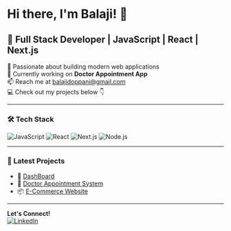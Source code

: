 # Hi there, I'm Balaji! 👋

## 🚀 Full Stack Developer | JavaScript | React | Next.js

🌟 Passionate about building modern web applications  
🔭 Currently working on **Doctor Appointment App**  
📫 Reach me at [balajidoppani@gmail.com](mailto:balajidoppani@gmail.com)  
💻 Check out my projects below 👇  

---
### 🛠 Tech Stack  
![JavaScript](https://img.shields.io/badge/JavaScript-F7DF1E?style=for-the-badge&logo=javascript&logoColor=black)
![React](https://img.shields.io/badge/React-61DAFB?style=for-the-badge&logo=react&logoColor=black)
![Next.js](https://img.shields.io/badge/Next.js-000000?style=for-the-badge&logo=nextdotjs&logoColor=white)
![Node.js](https://img.shields.io/badge/Node.js-43853D?style=for-the-badge&logo=node.js&logoColor=white)


---
### 🎯 Latest Projects  
- 🚀 [DashBoard](https://balajibalu19.github.io/dashboard-project/)  
- 🏥 [Doctor Appointment System](https://github.com/DoppaniBalaji/doctor-app)  
- 📦 [E-Commerce Website](https://github.com/DoppaniBalaji/ecommerce)

---
**Let's Connect!**  
[![LinkedIn](https://img.shields.io/badge/LinkedIn-0A66C2?style=for-the-badge&logo=linkedin&logoColor=white)](https://linkedin.com/in/doppani-balaji)  
